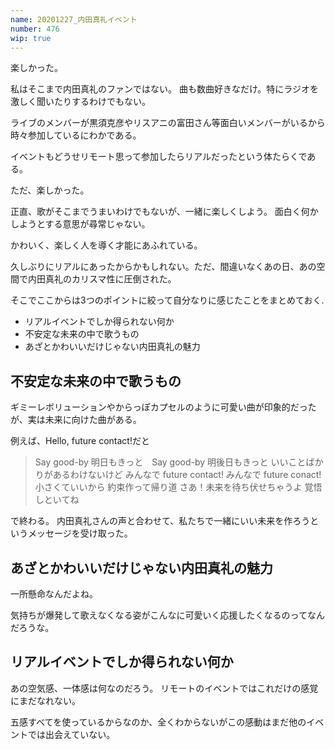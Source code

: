 ```yaml
---
name: 20201227_内田真礼イベント
number: 476
wip: true
---
```



楽しかった。

私はそこまで内田真礼のファンではない。
曲も数曲好きなだけ。特にラジオを激しく聞いたりするわけでもない。

ライブのメンバーが黒須克彦やリスアニの富田さん等面白いメンバーがいるから時々参加しているにわかである。


イベントもどうせリモート思って参加したらリアルだったという体たらくである。

ただ、楽しかった。

正直、歌がそこまでうまいわけでもないが、一緒に楽しくしよう。
面白く何かしようとする意思が尋常じゃない。

かわいく、楽しく人を導く才能にあふれている。

久しぶりにリアルにあったからかもしれない。ただ、間違いなくあの日、あの空間で内田真礼のカリスマ性に圧倒された。

そこでここからは3つのポイントに絞って自分なりに感じたことをまとめておく.

- リアルイベントでしか得られない何か
- 不安定な未来の中で歌うもの
- あざとかわいいだけじゃない内田真礼の魅力


## 不安定な未来の中で歌うもの
ギミーレボリューションやからっぽカプセルのように可愛い曲が印象的だったが、実は未来に向けた曲がある。

例えば、Hello, future contact!だと


> Say good-by 明日もきっと　Say good-by 明後日もきっと
いいことばかりがあるわけないけど
みんなで future contact! みんなで future conact!
小さくていいから 約束作って帰り道
さあ！未来を待ち伏せちゃうよ 覚悟しといてね

で終わる。
内田真礼さんの声と合わせて、私たちで一緒にいい未来を作ろうというメッセージを受け取った。


## あざとかわいいだけじゃない内田真礼の魅力
一所懸命なんだよね。

気持ちが爆発して歌えなくなる姿がこんなに可愛いく応援したくなるのってなんだろうな。


## リアルイベントでしか得られない何か

あの空気感、一体感は何なのだろう。
リモートのイベントではこれだけの感覚にまだなれない。

五感すべてを使っているからなのか、全くわからないがこの感動はまだ他のイベントでは出会えていない。